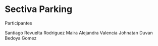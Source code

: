 # Sectiva Parking

Participantes

Santiago Revuelta Rodriguez
Maira Alejandra Valencia 
Johnatan Duvan Bedoya Gomez
